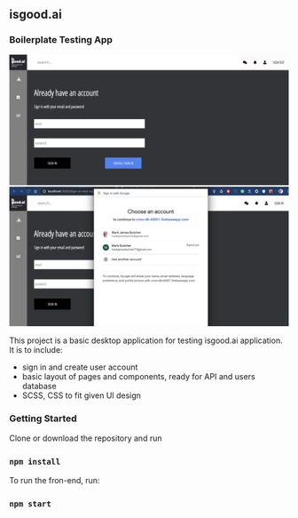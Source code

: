 ## isgood.ai 
### Boilerplate Testing App

<img src="./src/asset/images/signin.isgood.png">
<img src="./src/asset/images/google.isgood.png">


This project is a basic desktop application for testing isgood.ai application. It is to include:
  - sign in and create user account
  - basic layout of pages and  components, ready for API and users database
  - SCSS, CSS to fit given UI design
  
  
### Getting Started

Clone or download the repository and run
### `npm install`

To run the fron-end, run:

### `npm start`

